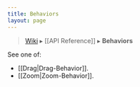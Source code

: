 ```yaml
---
title: Behaviors
layout: page
---
```


> [Wiki](Home) ▸ [[API Reference]] ▸ **Behaviors**

See one of:

* [[Drag|Drag-Behavior]].
* [[Zoom|Zoom-Behavior]].